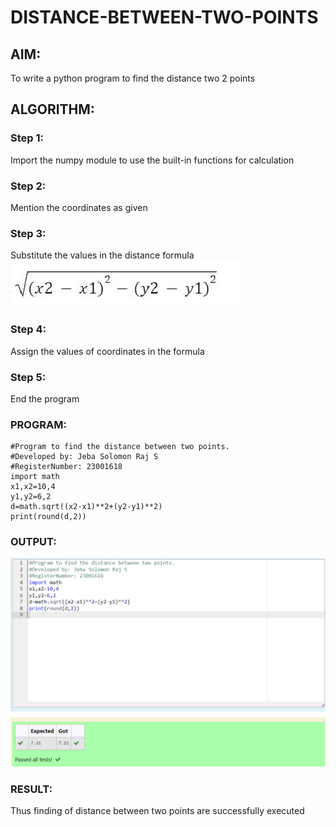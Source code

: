 # DISTANCE-BETWEEN-TWO-POINTS

## AIM:

To write a python program to find the distance two 2 points

## ALGORITHM:

### Step 1:

Import the numpy module to use the built-in functions for calculation

### Step 2:

Mention the coordinates as given

### Step 3:

Substitute the values in the distance formula ![output](/formula.png)

### Step 4:

Assign the values of coordinates in the formula

### Step 5:

End the program

### PROGRAM:

```
#Program to find the distance between two points.
#Developed by: Jeba Solomon Raj S
#RegisterNumber: 23001618
import math
x1,x2=10,4
y1,y2=6,2
d=math.sqrt((x2-x1)**2+(y2-y1)**2)
print(round(d,2))
```

### OUTPUT:

![output](/outputdist.png)

### RESULT:

Thus finding of distance between two points are successfully executed
